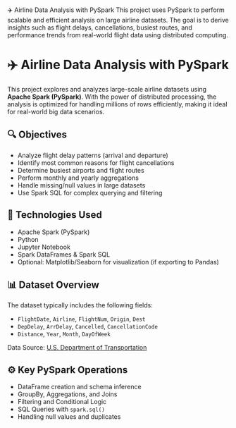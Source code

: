 ✈️ Airline Data Analysis with PySpark
This project uses PySpark to perform scalable and efficient analysis on large airline datasets. The goal is to derive insights such as flight delays, cancellations, busiest routes, and performance trends from real-world flight data using distributed computing.


# ✈️ Airline Data Analysis with PySpark

This project explores and analyzes large-scale airline datasets using **Apache Spark (PySpark)**. With the power of distributed processing, the analysis is optimized for handling millions of rows efficiently, making it ideal for real-world big data scenarios.

## 🔍 Objectives

- Analyze flight delay patterns (arrival and departure)
- Identify most common reasons for flight cancellations
- Determine busiest airports and flight routes
- Perform monthly and yearly aggregations
- Handle missing/null values in large datasets
- Use Spark SQL for complex querying and filtering

## 🧠 Technologies Used

- Apache Spark (PySpark)
- Python
- Jupyter Notebook
- Spark DataFrames & Spark SQL
- Optional: Matplotlib/Seaborn for visualization (if exporting to Pandas)

## 📊 Dataset Overview

The dataset typically includes the following fields:

- `FlightDate`, `Airline`, `FlightNum`, `Origin`, `Dest`
- `DepDelay`, `ArrDelay`, `Cancelled`, `CancellationCode`
- `Distance`, `Year`, `Month`, `DayOfWeek`

Data Source: [U.S. Department of Transportation](https://www.transtats.bts.gov/DL_SelectFields.asp?Table_ID=236)

## ⚙️ Key PySpark Operations

- DataFrame creation and schema inference
- GroupBy, Aggregations, and Joins
- Filtering and Conditional Logic
- SQL Queries with `spark.sql()`
- Handling null values and duplicates

